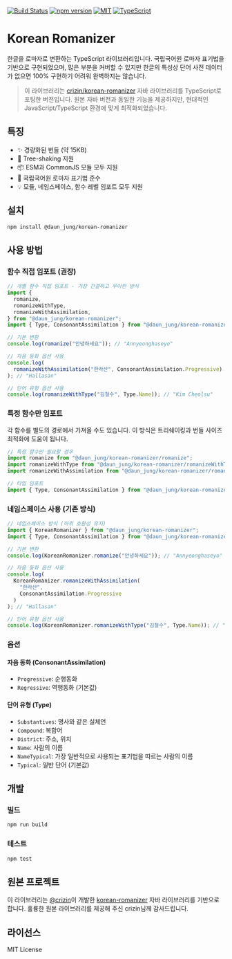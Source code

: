 [![Build Status](https://github.com/daunjung-dev/korean-romanizer/workflows/CI/badge.svg)](https://github.com/daunjung-dev/korean-romanizer/actions?query=workflow%3ACI)
[![npm version](https://img.shields.io/npm/v/@daun_jung/korean-romanizer.svg)](https://www.npmjs.com/package/@daun_jung/korean-romanizer)
[![MIT](https://img.shields.io/badge/license-MIT-blue.svg)](https://opensource.org/licenses/MIT)
[![TypeScript](https://img.shields.io/badge/%3C%2F%3E-TypeScript-%230074c1.svg)](https://www.typescriptlang.org/)

# Korean Romanizer

한글을 로마자로 변환하는 TypeScript 라이브러리입니다. 국립국어원 로마자 표기법을 기반으로 구현되었으며, 많은 부분을 커버할 수 있지만 한글의 특성상 단어 사전 데이터가 없으면 100% 구현하기 어려워 완벽하지는 않습니다.

> 이 라이브러리는 [crizin/korean-romanizer](https://github.com/crizin/korean-romanizer) 자바 라이브러리를 TypeScript로 포팅한 버전입니다. 원본 자바 버전과 동일한 기능을 제공하지만, 현대적인 JavaScript/TypeScript 환경에 맞게 최적화되었습니다.

## 특징

- ✨ 경량화된 번들 (약 15KB)
- 🚀 Tree-shaking 지원
- 📦 ESM과 CommonJS 모듈 모두 지원
- 🔄 국립국어원 로마자 표기법 준수
- 💡 모듈, 네임스페이스, 함수 레벨 임포트 모두 지원

## 설치

```bash
npm install @daun_jung/korean-romanizer
```

## 사용 방법

### 함수 직접 임포트 (권장)

```typescript
// 개별 함수 직접 임포트 - 가장 간결하고 우아한 방식
import {
  romanize,
  romanizeWithType,
  romanizeWithAssimilation,
} from "@daun_jung/korean-romanizer";
import { Type, ConsonantAssimilation } from "@daun_jung/korean-romanizer";

// 기본 변환
console.log(romanize("안녕하세요")); // "Annyeonghaseyo"

// 자음 동화 옵션 사용
console.log(
  romanizeWithAssimilation("한라산", ConsonantAssimilation.Progressive)
); // "Hallasan"

// 단어 유형 옵션 사용
console.log(romanizeWithType("김철수", Type.Name)); // "Kim Cheolsu"
```

### 특정 함수만 임포트

각 함수를 별도의 경로에서 가져올 수도 있습니다. 이 방식은 트리쉐이킹과 번들 사이즈 최적화에 도움이 됩니다.

```typescript
// 특정 함수만 필요할 경우
import romanize from "@daun_jung/korean-romanizer/romanize";
import romanizeWithType from "@daun_jung/korean-romanizer/romanizeWithType";
import romanizeWithAssimilation from "@daun_jung/korean-romanizer/romanizeWithAssimilation";

// 타입 임포트
import { Type, ConsonantAssimilation } from "@daun_jung/korean-romanizer";
```

### 네임스페이스 사용 (기존 방식)

```typescript
// 네임스페이스 방식 (하위 호환성 유지)
import { KoreanRomanizer } from "@daun_jung/korean-romanizer";
import { Type, ConsonantAssimilation } from "@daun_jung/korean-romanizer";

// 기본 변환
console.log(KoreanRomanizer.romanize("안녕하세요")); // "Annyeonghaseyo"

// 자음 동화 옵션 사용
console.log(
  KoreanRomanizer.romanizeWithAssimilation(
    "한라산",
    ConsonantAssimilation.Progressive
  )
); // "Hallasan"

// 단어 유형 옵션 사용
console.log(KoreanRomanizer.romanizeWithType("김철수", Type.Name)); // "Kim Cheolsu"
```

### 옵션

#### 자음 동화 (ConsonantAssimilation)

- `Progressive`: 순행동화
- `Regressive`: 역행동화 (기본값)

#### 단어 유형 (Type)

- `Substantives`: 명사와 같은 실체언
- `Compound`: 복합어
- `District`: 주소, 위치
- `Name`: 사람의 이름
- `NameTypical`: 가장 일반적으로 사용되는 표기법을 따르는 사람의 이름
- `Typical`: 일반 단어 (기본값)

## 개발

### 빌드

```bash
npm run build
```

### 테스트

```bash
npm test
```

## 원본 프로젝트

이 라이브러리는 [@crizin](https://github.com/crizin)이 개발한 [korean-romanizer](https://github.com/crizin/korean-romanizer) 자바 라이브러리를 기반으로 합니다. 훌륭한 원본 라이브러리를 제공해 주신 crizin님께 감사드립니다.

## 라이선스

MIT License
